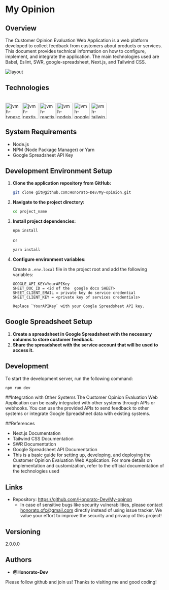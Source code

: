 # My Opinion

## Overview
The Customer Opinion Evaluation Web Application is a web platform developed to collect feedback from customers about products or services. This document provides technical information on how to configure, implement, and integrate the application. The main technologies used are Babel, Eslint, SWR, google-spreadsheet, Next.js, and Tailwind CSS.



![layout](https://github.com/Honorato-Dev/My-opinion/assets/101150943/e315781b-147c-4bdb-8f75-3eec3aef1fc1)





## Technologies 


<div style="display: inline_block"><br/>
  <img align="center" alt="jvmh-typescript" height="50" width="50" src="https://cdn.jsdelivr.net/gh/devicons/devicon/icons/typescript/typescript-original.svg" />
  <img align="center" alt="jvmh-nextjs" height="50" width="50" src="https://cdn.jsdelivr.net/gh/devicons/devicon/icons/nextjs/nextjs-original.svg" />
<img align="center" alt="jvmh-reactjs" height="50" width="50" src="https://cdn.jsdelivr.net/gh/devicons/devicon/icons/react/react-original.svg" />
 <img align="center" alt="jvmh-nodejs" height="50" width="50" src="https://cdn.jsdelivr.net/gh/devicons/devicon/icons/nodejs/nodejs-plain.svg" />
 <img align="center" alt="jvmh-googleclouds" height="50" width="50" src="https://cdn.jsdelivr.net/gh/devicons/devicon/icons/googlecloud/googlecloud-original.svg" />
<img align="center" alt="jvmh-tailwindcss" height="50" width="50" src="https://cdn.jsdelivr.net/gh/devicons/devicon@latest/icons/tailwindcss/tailwindcss-original.svg" />

## System Requirements

- Node.js
- NPM (Node Package Manager) or Yarn
- Google Spreadsheet API Key

## Development Environment Setup

1. **Clone the application repository from GitHub:**

    ```bash
    git clone git@github.com:Honorato-Dev/My-opinion.git
    ```

2. **Navigate to the project directory:**

    ```bash
    cd project_name
    ```

3. **Install project dependencies:**

    ```bash
    npm install
    ```
    or
    ```bash
    yarn install
    ```

4. **Configure environment variables:**

    Create a `.env.local` file in the project root and add the following variables:

    ```plaintext
    GOOGLE_API_KEY=YourAPIKey
    SHEET_DOC_ID = <id of the  google docs SHEET>
    SHEET_CLIENT_EMAIL = private key do service credential 
    SHEET_CLIENT_KEY = <private key of services credentials> 

    Replace `YourAPIKey` with your Google Spreadsheet API key.

## Google Spreadsheet Setup

1. **Create a spreadsheet in Google Spreadsheet with the necessary columns to store customer feedback.**
2. **Share the spreadsheet with the service account that will be used to access it.**

## Development

To start the development server, run the following command:

```bash
npm run dev
```

##Integration with Other Systems
The Customer Opinion Evaluation Web Application can be easily integrated with other systems through APIs or webhooks. You can use the provided APIs to send feedback to other systems or integrate Google Spreadsheet data with existing systems.

##References
  - Next.js Documentation
  - Tailwind CSS Documentation
  - SWR Documentation
  - Google Spreadsheet API Documentation
  - This is a basic guide for setting up, developing, and deploying the Customer Opinion Evaluation Web Application. For more details on implementation and customization, refer to the official documentation of the technologies used





## Links

  - Repository: https://github.com/Honorato-Dev/My-opinon
    - In case of sensitive bugs like security vulnerabilities, please contact
      honorato.ofc@gmail.com directly instead of using issue tracker. We value your effort
      to improve the security and privacy of this project!

  ## Versioning

  2.0.0.0


  ## Authors

  * **@Honorato-Dev** 

  Please follow github and join us!
  Thanks to visiting me and good coding!
